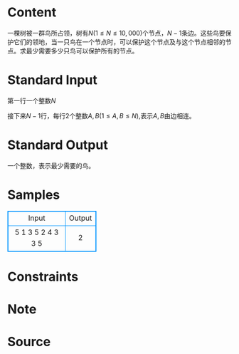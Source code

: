 
# Content

一棵树被一群鸟所占领，树有$N$($1 \leq N \leq 10,000$)个节点，$N-1$条边。这些鸟要保护它们的领地，当一只鸟在一个节点时，可以保护这个节点及与这个节点相邻的节点。求最少需要多少只鸟可以保护所有的节点。

# Standard Input

第一行一个整数$N$

接下来$N-1$行，每行$2$个整数$A,B$($1\leq A,B\leq N$),表示$A,B$由边相连。

# Standard Output

一个整数，表示最少需要的鸟。

# Samples

<style>
        table,table tr th, table tr td { border:1px solid #0094ff; }
        table { width: 200px; min-height: 25px; line-height: 25px; text-align: center; border-collapse: collapse;}   
    </style>
<table>
	<tr>
		<td>Input</td>
		<td>Output</td>
	</tr>
<tr><td>5
1 3
5 2
4 3
3 5</td><td>2</td></tr></table>


# Constraints



# Note



# Source


